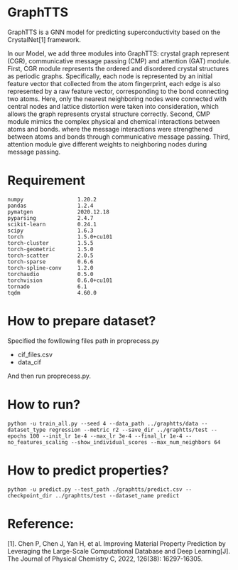 # GraphTTS
GraphTTS is a GNN model for predicting superconductivity based on the CrystalNet[1] framework.

In our Model, we add three modules into GraphTTS: crystal graph represent (CGR), communicative message passing (CMP) and attention (GAT) module. First, CGR module represents the ordered and disordered crystal structures as periodic graphs. Specifically, each node is represented by an initial feature vector that collected from the atom fingerprint, each edge is also represented by a raw feature vector, corresponding to the bond connecting two atoms. Here, only the nearest neighboring nodes were connected with central nodes and lattice distortion were taken into consideration, which allows the graph represents crystal structure correctly. Second, CMP module mimics the complex physical and chemical interactions between atoms and bonds. where the message interactions were strengthened between atoms and bonds through communicative message passing. Third, attention module give different weights to neighboring nodes during message passing. 


# Requirement
```
numpy                 1.20.2
pandas                1.2.4
pymatgen              2020.12.18
pyparsing             2.4.7
scikit-learn          0.24.1
scipy                 1.6.3
torch                 1.5.0+cu101
torch-cluster         1.5.5
torch-geometric       1.5.0
torch-scatter         2.0.5
torch-sparse          0.6.6
torch-spline-conv     1.2.0
torchaudio            0.5.0
torchvision           0.6.0+cu101
tornado               6.1
tqdm                  4.60.0
```
# How to prepare dataset?
Specified the fowllowing files path in proprecess.py
- cif_files.csv
- data_cif


And then run proprecess.py.

# How to run?
```
python -u train_all.py --seed 4 --data_path ../graphtts/data --dataset_type regression --metric r2 --save_dir ../graphtts/test --epochs 100 --init_lr 1e-4 --max_lr 3e-4 --final_lr 1e-4 --no_features_scaling --show_individual_scores --max_num_neighbors 64
```
# How to predict properties?
```
python -u predict.py --test_path ./graphtts/predict.csv --checkpoint_dir ../graphtts/test --dataset_name predict
```
# Reference:
[1]. Chen P, Chen J, Yan H, et al. Improving Material Property Prediction by Leveraging the Large-Scale Computational Database and Deep Learning[J]. The Journal of Physical Chemistry C, 2022, 126(38): 16297-16305.
